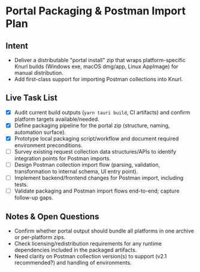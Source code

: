 # Portal Packaging & Postman Import Plan

## Intent
- Deliver a distributable "portal install" zip that wraps platform-specific Knurl builds (Windows exe, macOS dmg/app, Linux AppImage) for manual distribution.
- Add first-class support for importing Postman collections into Knurl.

## Live Task List
- [x] Audit current build outputs (`yarn tauri build`, CI artifacts) and confirm platform targets available/needed.
- [x] Define packaging pipeline for the portal zip (structure, naming, automation surface).
- [x] Prototype local packaging script/workflow and document required environment preconditions.
- [ ] Survey existing request collection data structures/APIs to identify integration points for Postman imports.
- [ ] Design Postman collection import flow (parsing, validation, transformation to internal schema, UI entry point).
- [ ] Implement backend/frontend changes for Postman import, including tests.
- [ ] Validate packaging and Postman import flows end-to-end; capture follow-up gaps.

## Notes & Open Questions
- Confirm whether portal output should bundle all platforms in one archive or per-platform zips.
- Check licensing/redistribution requirements for any runtime dependencies included in the packaged artifacts.
- Need clarity on Postman collection version(s) to support (v2.1 recommended?) and handling of environments.
